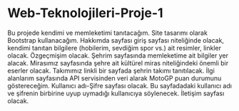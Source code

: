 # Web-Teknolojileri-Proje-1

Bu projede kendimi ve memleketimi tanıtacağım. Site tasarımı olarak Bootstrap kullanacağım. 
Hakkımda sayfası giriş sayfası niteliğinde olacak, kendimi tanıtan bilgilere (hobilerim, sevdiğim spor vs.) ait resimler, linkler olacak. Özgeçmişim olacak.
Şehrim sayfasında memleketime ait bilgiler yer alacak.
Mirasımız sayfasında şehre ait kültürel miras niteliğindeki önemli bir eserler olacak.
Takımımız linkli bir sayfada şehrin takımı tanıtılacak.
İlgi alanlarım sayfasında API servisinden veri alarak MotoGP puan durumunu göstereceğim.
Kullanıcı adı-Şifre sayfası olacak. Bu sayfadadaki kullanıcı adı ve şifrenin birbirine uyup uymadığı kullanıcıya söylenecek.
İletişim sayfası olacak.
